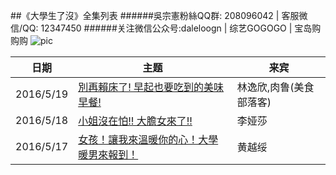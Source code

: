 ##《大學生了沒》全集列表
######吳宗憲粉絲QQ群: 208096042  |  客服微信/QQ: 12347450
######关注微信公众号:daleloogn | 综艺GOGOGO | 宝岛购购购
![pic](http://imgsrc.baidu.com/forum/w%3D580/sign=b7e3971ae1cd7b89e96c3a8b3f264291/99f0e37eca8065386f3333c390dda144af34826c.jpg)

日期|主题|来宾
----|----|----
|2016/5/19|[別再賴床了! 早起也要吃到的美味早餐!](http://www.acfun.tv/v/ac2755484_4)|林逸欣,肉鲁(美食部落客)
|2016/5/18|[小姐沒在怕!! 大膽女來了!!](http://www.acfun.tv/v/ac2752082)|李娅莎
|2016/5/17|[女孩！讓我來溫暖你的心！大學暖男來報到！](http://www.acfun.tv/v/ac2755566_2)|黄越绥